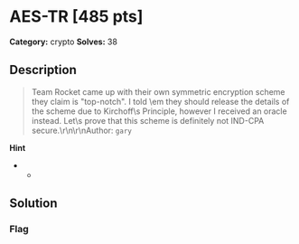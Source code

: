 # AES-TR [485 pts]

**Category:** crypto
**Solves:** 38

## Description
>Team Rocket came up with their own symmetric encryption scheme they claim is "top-notch". I told \em they should release the details of the scheme due to Kirchoff\s Principle, however I received an oracle instead. Let\s prove that this scheme is definitely not IND-CPA secure.\r\n\r\nAuthor: `gary`

**Hint**
* -

## Solution

### Flag

